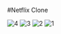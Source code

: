 #Netflix Clone

![4](https://github.com/Devansh-Mehra/Netflix-Clone/assets/81522384/59b40ad6-eb41-46d0-b1b1-a1b675552359)
![3](https://github.com/Devansh-Mehra/Netflix-Clone/assets/81522384/1673f7a7-8cb9-4ab9-95f8-7d407116c715)
![2](https://github.com/Devansh-Mehra/Netflix-Clone/assets/81522384/eb4d31c8-54a9-49dd-8736-30d12c11d248)
![1](https://github.com/Devansh-Mehra/Netflix-Clone/assets/81522384/de772425-086b-40d0-ac71-beee1eb67a02)
